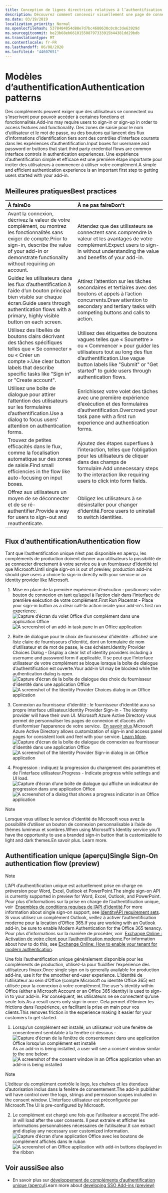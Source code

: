 ```yaml
---
title: Conception de lignes directrices relatives à l’authentification pour les compléments Office
description: Découvrez comment concevoir visuellement une page de connexion ou d’inscription dans un complément Office.
ms.date: 03/19/2019
localization_priority: Normal
ms.openlocfilehash: 5378404054d88e7d7bc4680630c0c0c3de63929d
ms.sourcegitcommit: be23b68eb661015508797333915b44381dd29bdb
ms.translationtype: MT
ms.contentlocale: fr-FR
ms.lasthandoff: 06/08/2020
ms.locfileid: "44607651"
---
```

# <a name="authentication-patterns"></a><span data-ttu-id="a5863-103">Modèles d’authentification</span><span class="sxs-lookup"><span data-stu-id="a5863-103">Authentication patterns</span></span>

<span data-ttu-id="a5863-104">Des compléments peuvent exiger que des utilisateurs se connectent ou s’inscrivent pour pouvoir accéder à certaines fonctions et fonctionnalités.</span><span class="sxs-lookup"><span data-stu-id="a5863-104">Add-ins may require users to sign-in or sign-up in order to access features and functionality.</span></span> <span data-ttu-id="a5863-105">Des zones de saisie pour le nom d’utilisateur et le mot de passe, ou des boutons qui lancent des flux d’informations d’identification tiers sont des contrôles d’interface courants dans les expériences d’authentification.</span><span class="sxs-lookup"><span data-stu-id="a5863-105">Input boxes for username and password or buttons that start third party credential flows are common interface controls in authentication experiences.</span></span> <span data-ttu-id="a5863-106">Une expérience d’authentification simple et efficace est une première étape importante pour inciter des utilisateurs à commencer à utiliser votre complément.</span><span class="sxs-lookup"><span data-stu-id="a5863-106">A simple and efficient authentication experience is an important first step to getting users started with your add-in.</span></span>

## <a name="best-practices"></a><span data-ttu-id="a5863-107">Meilleures pratiques</span><span class="sxs-lookup"><span data-stu-id="a5863-107">Best practices</span></span>

|<span data-ttu-id="a5863-108">À faire</span><span class="sxs-lookup"><span data-stu-id="a5863-108">Do</span></span>|<span data-ttu-id="a5863-109">À ne pas faire</span><span class="sxs-lookup"><span data-stu-id="a5863-109">Don't</span></span>|
|:----|:----|
|<span data-ttu-id="a5863-110">Avant la connexion, décrivez la valeur de votre complément, ou montrez les fonctionnalités sans exiger de compte.</span><span class="sxs-lookup"><span data-stu-id="a5863-110">Prior to sign-in, describe the value of your add-in or demonstrate functionality without requiring an account.</span></span> |<span data-ttu-id="a5863-111">Attendez que des utilisateurs se connectent sans comprendre la valeur et les avantages de votre complément.</span><span class="sxs-lookup"><span data-stu-id="a5863-111">Expect users to sign-in without understanding the value and benefits of your add-in.</span></span>|
|<span data-ttu-id="a5863-112">Guidez les utilisateurs dans les flux d’authentification à l’aide d’un bouton principal bien visible sur chaque écran.</span><span class="sxs-lookup"><span data-stu-id="a5863-112">Guide users through authentication flows with a primary, highly visible button on each screen.</span></span> |<span data-ttu-id="a5863-113">Attirez l’attention sur les tâches secondaires et tertiaires avec des boutons et appels à l’action concurrents.</span><span class="sxs-lookup"><span data-stu-id="a5863-113">Draw attention to secondary and tertiary tasks with competing buttons and calls to action.</span></span>|
|<span data-ttu-id="a5863-114">Utilisez des libellés de boutons clairs décrivant des tâches spécifiques telles que « Se connecter » ou « Créer un compte ».</span><span class="sxs-lookup"><span data-stu-id="a5863-114">Use clear button labels that describe specific tasks like "Sign in" or "Create account".</span></span>   |<span data-ttu-id="a5863-115">Utilisez des étiquettes de boutons vagues telles que « Soumettre » ou « Commencer » pour guider les utilisateurs tout au long des flux d’authentification.</span><span class="sxs-lookup"><span data-stu-id="a5863-115">Use vague button labels like "Submit" or "Get started" to guide users through authentication flows.</span></span>|
|<span data-ttu-id="a5863-116">Utilisez une boîte de dialogue pour attirer l’attention des utilisateurs sur les formulaires d’authentification.</span><span class="sxs-lookup"><span data-stu-id="a5863-116">Use a dialog to focus users' attention on authentication forms.</span></span>    |<span data-ttu-id="a5863-117">Enrichissez votre volet des tâches avec une première expérience d’exécution et des formulaires d’authentification.</span><span class="sxs-lookup"><span data-stu-id="a5863-117">Overcrowd your task pane with a first run experience and authentication forms.</span></span>|
|<span data-ttu-id="a5863-118">Trouvez de petites efficacités dans le flux, comme la focalisation automatique sur des zones de saisie.</span><span class="sxs-lookup"><span data-stu-id="a5863-118">Find small efficiencies in the flow like auto-focusing on input boxes.</span></span> |<span data-ttu-id="a5863-119">Ajoutez des étapes superflues à l’interaction, telles que l’obligation pour les utilisateurs de cliquer dans des champs de formulaire.</span><span class="sxs-lookup"><span data-stu-id="a5863-119">Add unnecessary steps to the interaction like requiring users to click into form fields.</span></span>|
|<span data-ttu-id="a5863-120">Offrez aux utilisateurs un moyen de se déconnecter et de se ré-authentifier.</span><span class="sxs-lookup"><span data-stu-id="a5863-120">Provide a way for users to sign-out and reauthenticate.</span></span>    |<span data-ttu-id="a5863-121">Obligez les utilisateurs à se désinstaller pour changer d’identité.</span><span class="sxs-lookup"><span data-stu-id="a5863-121">Force users to uninstall to switch identities.</span></span>|

## <a name="authentication-flow"></a><span data-ttu-id="a5863-122">Flux d’authentification</span><span class="sxs-lookup"><span data-stu-id="a5863-122">Authentication flow</span></span>

<span data-ttu-id="a5863-123">Tant que l’authentification unique n’est pas disponible en aperçu, les compléments de production doivent donner aux utilisateurs la possibilité de se connecter directement à votre service ou à un fournisseur d’identité tel que Microsoft.</span><span class="sxs-lookup"><span data-stu-id="a5863-123">Until single sign-on is out of preview, production add-ins should give users a choice to sign-in directly with your service or an identity provider like Microsoft.</span></span>

1. <span data-ttu-id="a5863-124">Mise en place de la première expérience d’exécution : positionnez votre bouton de connexion en tant qu’appel à l’action clair dans l’interface de première exécution de votre complément.</span><span class="sxs-lookup"><span data-stu-id="a5863-124">First Run Placemat - Place your sign-in button as a clear call-to action inside your add-in's first run experience.</span></span>
<span data-ttu-id="a5863-125">![Capture d’écran du volet Office d’un complément dans une application Office](../images/add-in-fre-value-placemat.png)</span><span class="sxs-lookup"><span data-stu-id="a5863-125">![A screenshot of an add-in task pane in an Office application](../images/add-in-fre-value-placemat.png)</span></span>

2. <span data-ttu-id="a5863-126">Boîte de dialogue pour le choix de fournisseur d’identité : affichez une liste claire de fournisseurs d’identité, dont un formulaire de nom d’utilisateur et de mot de passe, le cas échéant.</span><span class="sxs-lookup"><span data-stu-id="a5863-126">Identity Provider Choices Dialog - Display a clear list of identity providers including a username and password form if applicable.</span></span> <span data-ttu-id="a5863-127">Il se peut que l’interface utilisateur de votre complément se bloque lorsque la boîte de dialogue d’authentification est ouverte.</span><span class="sxs-lookup"><span data-stu-id="a5863-127">Your add-in UI may be blocked while the authentication dialog is open.</span></span>
<span data-ttu-id="a5863-128">![Capture d’écran de la boîte de dialogue des choix du fournisseur d’identité dans une application Office](../images/add-in-auth-choices-dialog.png)</span><span class="sxs-lookup"><span data-stu-id="a5863-128">![A screenshot of the Identity Provider Choices dialog in an Office application](../images/add-in-auth-choices-dialog.png)</span></span>



3. <span data-ttu-id="a5863-129">Connexion au fournisseur d’identité : le fournisseur d’identité aura sa propre interface utilisateur.</span><span class="sxs-lookup"><span data-stu-id="a5863-129">Identity Provider Sign-in - The identity provider will have their own UI.</span></span> <span data-ttu-id="a5863-130">Microsoft Azure Active Directory vous permet de personnaliser les pages de connexion et d’accès afin d’uniformiser l’apparence de votre service.  [En savoir plus](/azure/active-directory/fundamentals/customize-branding).</span><span class="sxs-lookup"><span data-stu-id="a5863-130">Microsoft Azure Active Directory allows customization of sign-in and access panel pages for consistent look and feel with your service. [Learn More](/azure/active-directory/fundamentals/customize-branding).</span></span>
<span data-ttu-id="a5863-131">![Capture d’écran de la boîte de dialogue de connexion au fournisseur d’identité dans une application Office](../images/add-in-auth-identity-sign-in.png)</span><span class="sxs-lookup"><span data-stu-id="a5863-131">![A screenshot of the Identity Provider Sign-in dialog in an Office application](../images/add-in-auth-identity-sign-in.png)</span></span>

4. <span data-ttu-id="a5863-132">Progression : indiquez la progression du chargement des paramètres et de l’interface utilisateur.</span><span class="sxs-lookup"><span data-stu-id="a5863-132">Progress - Indicate progress while settings and UI load.</span></span>
<span data-ttu-id="a5863-133">![Capture d’écran d’une boîte de dialogue qui affiche un indicateur de progression dans une application Office](../images/add-in-auth-modal-interstitial.png)</span><span class="sxs-lookup"><span data-stu-id="a5863-133">![A screenshot of a dialog that shows a progress indicator in an Office application](../images/add-in-auth-modal-interstitial.png)</span></span>

> [!NOTE] 
> <span data-ttu-id="a5863-134">Lorsque vous utilisez le service d’identité de Microsoft vous avez la possibilité d’utiliser un bouton de connexion personnalisable à l’aide de thèmes lumineux et sombres.</span><span class="sxs-lookup"><span data-stu-id="a5863-134">When using Microsoft's Identity service you'll have the opportunity to use a branded sign-in button that is customizable to light and dark themes.</span></span><span data-ttu-id="a5863-135">En savoir plus.</span><span class="sxs-lookup"><span data-stu-id="a5863-135"> Learn more.</span></span>

## <a name="single-sign-on-authentication-flow-preview"></a><span data-ttu-id="a5863-136">Authentification unique (aperçu)</span><span class="sxs-lookup"><span data-stu-id="a5863-136">Single Sign-On authentication flow (preview)</span></span>

> [!NOTE]
> <span data-ttu-id="a5863-137">L’API d’authentification unique est actuellement prise en charge en préversion pour Word, Excel, Outlook et PowerPoint.</span><span class="sxs-lookup"><span data-stu-id="a5863-137">The single sign-on API is currently supported in preview for Word, Excel, Outlook, and PowerPoint.</span></span> <span data-ttu-id="a5863-138">Pour plus d’informations sur la prise en charge de l’authentification unique, voir  [Ensembles de conditions requises de l’API d’identité](../reference/requirement-sets/identity-api-requirement-sets.md).</span><span class="sxs-lookup"><span data-stu-id="a5863-138">For more information about single sign-on support, see [IdentityAPI requirement sets](../reference/requirement-sets/identity-api-requirement-sets.md).</span></span> <span data-ttu-id="a5863-139">Si vous utilisez un complément Outlook, veillez à activer l’authentification moderne pour la location d’Office 365.</span><span class="sxs-lookup"><span data-stu-id="a5863-139">If you are working with an Outlook add-in, be sure to enable Modern Authentication for the Office 365 tenancy.</span></span> <span data-ttu-id="a5863-140">Pour plus d’informations sur la manière de procéder, voir  [Exchange Online : Activation de votre client pour l’authentification moderne](https://social.technet.microsoft.com/wiki/contents/articles/32711.exchange-online-how-to-enable-your-tenant-for-modern-authentication.aspx).</span><span class="sxs-lookup"><span data-stu-id="a5863-140">For information about how to do this, see [Exchange Online: How to enable your tenant for modern authentication](https://social.technet.microsoft.com/wiki/contents/articles/32711.exchange-online-how-to-enable-your-tenant-for-modern-authentication.aspx).</span></span>

<span data-ttu-id="a5863-141">Une fois l’authentification unique généralement disponible pour les compléments de production, utilisez-la pour fluidifier l’expérience des utilisateurs finaux.</span><span class="sxs-lookup"><span data-stu-id="a5863-141">Once single sign-on is generally available for production add-ins, use it for the smoother end-user experience.</span></span> <span data-ttu-id="a5863-142">L’identité de l’utilisateur au sein d’Office (compte Microsoft ou identité Office 365) est utilisée pour la connexion à votre complément.</span><span class="sxs-lookup"><span data-stu-id="a5863-142">The user's identity within Office (either a Microsoft Account or an Office 365 identity) is used to sign-in to your add-in.</span></span> <span data-ttu-id="a5863-143">Par conséquent, les utilisateurs ne se connectent qu’une seule fois.</span><span class="sxs-lookup"><span data-stu-id="a5863-143">As a result users only sign-in once.</span></span> <span data-ttu-id="a5863-144">Cela permet d’éliminer les frictions dans l’expérience, en facilitant la prise en main pour vos clients.</span><span class="sxs-lookup"><span data-stu-id="a5863-144">This removes friction in the experience making it easier for your customers to get started.</span></span>

1. <span data-ttu-id="a5863-145">Lorsqu’un complément est installé, un utilisateur voit une fenêtre de consentement semblable à la fenêtre ci-dessous : ![Capture d’écran de la fenêtre de consentement dans une application Office lorsqu’un complément est installé](../images/add-in-auth-SSO-consent-dialog.png)</span><span class="sxs-lookup"><span data-stu-id="a5863-145">As an add-in is being installed, a user will see a consent window similar to the one below: ![A screenshot of the consent window in an Office application when an add-in is being installed](../images/add-in-auth-SSO-consent-dialog.png)</span></span>
> [!NOTE]
> <span data-ttu-id="a5863-146">L’éditeur du complément contrôle le logo, les chaînes et les étendues d’autorisation inclus dans la fenêtre de consentement.</span><span class="sxs-lookup"><span data-stu-id="a5863-146">The add-in publisher will have control over the logo, strings and permission scopes included in the consent window.</span></span> <span data-ttu-id="a5863-147">L’interface utilisateur est préconfigurée par Microsoft.</span><span class="sxs-lookup"><span data-stu-id="a5863-147">The UI is pre-configured by Microsoft.</span></span>

2. <span data-ttu-id="a5863-148">Le complément est chargé une fois que l’utilisateur a accepté.</span><span class="sxs-lookup"><span data-stu-id="a5863-148">The add-in will load after the user consents.</span></span> <span data-ttu-id="a5863-149">Il peut extraire et afficher les informations personnalisées nécessaires de l’utilisateur.</span><span class="sxs-lookup"><span data-stu-id="a5863-149">It can extract and display any necessary user customized information.</span></span>
<span data-ttu-id="a5863-150">![Capture d’écran d’une application Office avec les boutons de complément affichés dans le ruban](../images/add-in-ribbon.png)</span><span class="sxs-lookup"><span data-stu-id="a5863-150">![A screenshot of an Office application with add-in buttons displayed in the ribbon](../images/add-in-ribbon.png)</span></span>

## <a name="see-also"></a><span data-ttu-id="a5863-151">Voir aussi</span><span class="sxs-lookup"><span data-stu-id="a5863-151">See also</span></span>

- <span data-ttu-id="a5863-152">En savoir plus sur [développement de compléments d’authentification unique (aperçu)](../develop/sso-in-office-add-ins.md)</span><span class="sxs-lookup"><span data-stu-id="a5863-152">Learn more about [developing SSO Add-ins (preview)](../develop/sso-in-office-add-ins.md)</span></span>
